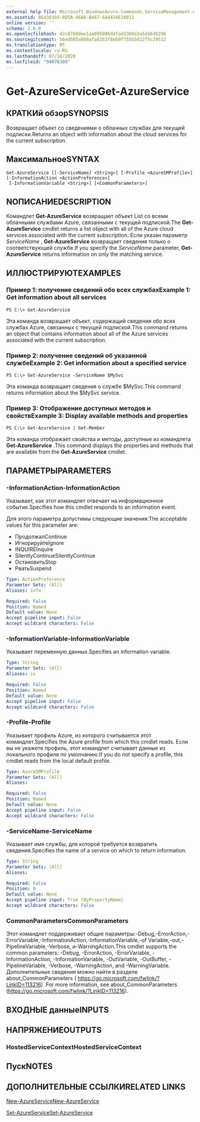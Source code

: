 ```yaml
---
external help file: Microsoft.WindowsAzure.Commands.ServiceManagement.dll-Help.xml
ms.assetid: 86438393-8D5A-46A0-B467-6A4434E18011
online version: ''
schema: 2.0.0
ms.openlocfilehash: 42c8760dee1aa095086d4fad3309a3a5da64b296
ms.sourcegitcommit: 56ed085a868afa8263f8eb0f755b5822f5c29532
ms.translationtype: MT
ms.contentlocale: ru-RU
ms.lasthandoff: 07/18/2020
ms.locfileid: "94076309"
---
```

# <span data-ttu-id="7c077-101">Get-AzureService</span><span class="sxs-lookup"><span data-stu-id="7c077-101">Get-AzureService</span></span>

## <span data-ttu-id="7c077-102">КРАТКИй обзор</span><span class="sxs-lookup"><span data-stu-id="7c077-102">SYNOPSIS</span></span>
<span data-ttu-id="7c077-103">Возвращает объект со сведениями о облачных службах для текущей подписки.</span><span class="sxs-lookup"><span data-stu-id="7c077-103">Returns an object with information about the cloud services for the current subscription.</span></span>

## <span data-ttu-id="7c077-104">Максимальное</span><span class="sxs-lookup"><span data-stu-id="7c077-104">SYNTAX</span></span>

```
Get-AzureService [[-ServiceName] <String>] [-Profile <AzureSMProfile>] [-InformationAction <ActionPreference>]
 [-InformationVariable <String>] [<CommonParameters>]
```

## <span data-ttu-id="7c077-105">NОПИСАНИЕ</span><span class="sxs-lookup"><span data-stu-id="7c077-105">DESCRIPTION</span></span>
<span data-ttu-id="7c077-106">Командлет **Get-AzureService** возвращает объект List со всеми облачными службами Azure, связанными с текущей подпиской.</span><span class="sxs-lookup"><span data-stu-id="7c077-106">The **Get-AzureService** cmdlet returns a list object with all of the Azure cloud services associated with the current subscription.</span></span>
<span data-ttu-id="7c077-107">Если указан параметр *ServiceName* , **Get-AzureService** возвращает сведения только о соответствующей службе.</span><span class="sxs-lookup"><span data-stu-id="7c077-107">If you specify the *ServiceName* parameter, **Get-AzureService** returns information on only the matching service.</span></span>

## <span data-ttu-id="7c077-108">ИЛЛЮСТРИРУЮТ</span><span class="sxs-lookup"><span data-stu-id="7c077-108">EXAMPLES</span></span>

### <span data-ttu-id="7c077-109">Пример 1: получение сведений обо всех службах</span><span class="sxs-lookup"><span data-stu-id="7c077-109">Example 1: Get information about all services</span></span>
```
PS C:\> Get-AzureService
```

<span data-ttu-id="7c077-110">Эта команда возвращает объект, содержащий сведения обо всех службах Azure, связанных с текущей подпиской.</span><span class="sxs-lookup"><span data-stu-id="7c077-110">This command returns an object that contains information about all of the Azure services associated with the current subscription.</span></span>

### <span data-ttu-id="7c077-111">Пример 2: получение сведений об указанной службе</span><span class="sxs-lookup"><span data-stu-id="7c077-111">Example 2: Get information about a specified service</span></span>
```
PS C:\> Get-AzureService -ServiceName $MySvc
```

<span data-ttu-id="7c077-112">Эта команда возвращает сведения о службе $MySvc.</span><span class="sxs-lookup"><span data-stu-id="7c077-112">This command returns information about the $MySvc service.</span></span>

### <span data-ttu-id="7c077-113">Пример 3: Отображение доступных методов и свойств</span><span class="sxs-lookup"><span data-stu-id="7c077-113">Example 3: Display available methods and properties</span></span>
```
PS C:\> Get-AzureService | Get-Member
```

<span data-ttu-id="7c077-114">Эта команда отображает свойства и методы, доступные из командлета **Get-AzureService** .</span><span class="sxs-lookup"><span data-stu-id="7c077-114">This command displays the properties and methods that are available from the **Get-AzureService** cmdlet.</span></span>

## <span data-ttu-id="7c077-115">ПАРАМЕТРЫ</span><span class="sxs-lookup"><span data-stu-id="7c077-115">PARAMETERS</span></span>

### <span data-ttu-id="7c077-116">-InformationAction</span><span class="sxs-lookup"><span data-stu-id="7c077-116">-InformationAction</span></span>
<span data-ttu-id="7c077-117">Указывает, как этот командлет отвечает на информационное событие.</span><span class="sxs-lookup"><span data-stu-id="7c077-117">Specifies how this cmdlet responds to an information event.</span></span>

<span data-ttu-id="7c077-118">Для этого параметра допустимы следующие значения:</span><span class="sxs-lookup"><span data-stu-id="7c077-118">The acceptable values for this parameter are:</span></span>

- <span data-ttu-id="7c077-119">Продолжал</span><span class="sxs-lookup"><span data-stu-id="7c077-119">Continue</span></span>
- <span data-ttu-id="7c077-120">Игнорируйте</span><span class="sxs-lookup"><span data-stu-id="7c077-120">Ignore</span></span>
- <span data-ttu-id="7c077-121">INQUIRE</span><span class="sxs-lookup"><span data-stu-id="7c077-121">Inquire</span></span>
- <span data-ttu-id="7c077-122">SilentlyContinue</span><span class="sxs-lookup"><span data-stu-id="7c077-122">SilentlyContinue</span></span>
- <span data-ttu-id="7c077-123">Остановить</span><span class="sxs-lookup"><span data-stu-id="7c077-123">Stop</span></span>
- <span data-ttu-id="7c077-124">Рвать</span><span class="sxs-lookup"><span data-stu-id="7c077-124">Suspend</span></span>

```yaml
Type: ActionPreference
Parameter Sets: (All)
Aliases: infa

Required: False
Position: Named
Default value: None
Accept pipeline input: False
Accept wildcard characters: False
```

### <span data-ttu-id="7c077-125">-InformationVariable</span><span class="sxs-lookup"><span data-stu-id="7c077-125">-InformationVariable</span></span>
<span data-ttu-id="7c077-126">Указывает переменную данных.</span><span class="sxs-lookup"><span data-stu-id="7c077-126">Specifies an information variable.</span></span>

```yaml
Type: String
Parameter Sets: (All)
Aliases: iv

Required: False
Position: Named
Default value: None
Accept pipeline input: False
Accept wildcard characters: False
```

### <span data-ttu-id="7c077-127">-Profile</span><span class="sxs-lookup"><span data-stu-id="7c077-127">-Profile</span></span>
<span data-ttu-id="7c077-128">Указывает профиль Azure, из которого считывается этот командлет.</span><span class="sxs-lookup"><span data-stu-id="7c077-128">Specifies the Azure profile from which this cmdlet reads.</span></span>
<span data-ttu-id="7c077-129">Если вы не укажете профиль, этот командлет считывает данные из локального профиля по умолчанию.</span><span class="sxs-lookup"><span data-stu-id="7c077-129">If you do not specify a profile, this cmdlet reads from the local default profile.</span></span>

```yaml
Type: AzureSMProfile
Parameter Sets: (All)
Aliases: 

Required: False
Position: Named
Default value: None
Accept pipeline input: False
Accept wildcard characters: False
```

### <span data-ttu-id="7c077-130">-ServiceName</span><span class="sxs-lookup"><span data-stu-id="7c077-130">-ServiceName</span></span>
<span data-ttu-id="7c077-131">Указывает имя службы, для которой требуется возвратить сведения.</span><span class="sxs-lookup"><span data-stu-id="7c077-131">Specifies the name of a service on which to return information.</span></span>

```yaml
Type: String
Parameter Sets: (All)
Aliases: 

Required: False
Position: 0
Default value: None
Accept pipeline input: True (ByPropertyName)
Accept wildcard characters: False
```

### <span data-ttu-id="7c077-132">CommonParameters</span><span class="sxs-lookup"><span data-stu-id="7c077-132">CommonParameters</span></span>
<span data-ttu-id="7c077-133">Этот командлет поддерживает общие параметры:-Debug,-ErrorAction,-ErrorVariable,-InformationAction,-InformationVariable,-of Variable,-out,-PipelineVariable,-Verbose, и-WarningAction.</span><span class="sxs-lookup"><span data-stu-id="7c077-133">This cmdlet supports the common parameters: -Debug, -ErrorAction, -ErrorVariable, -InformationAction, -InformationVariable, -OutVariable, -OutBuffer, -PipelineVariable, -Verbose, -WarningAction, and -WarningVariable.</span></span> <span data-ttu-id="7c077-134">Дополнительные сведения можно найти в разделе about_CommonParameters ( https://go.microsoft.com/fwlink/?LinkID=113216) .</span><span class="sxs-lookup"><span data-stu-id="7c077-134">For more information, see about_CommonParameters (https://go.microsoft.com/fwlink/?LinkID=113216).</span></span>

## <span data-ttu-id="7c077-135">ВХОДНЫЕ данные</span><span class="sxs-lookup"><span data-stu-id="7c077-135">INPUTS</span></span>

## <span data-ttu-id="7c077-136">НАПРЯЖЕНИЕ</span><span class="sxs-lookup"><span data-stu-id="7c077-136">OUTPUTS</span></span>

### <span data-ttu-id="7c077-137">HostedServiceContext</span><span class="sxs-lookup"><span data-stu-id="7c077-137">HostedServiceContext</span></span>

## <span data-ttu-id="7c077-138">Пуск</span><span class="sxs-lookup"><span data-stu-id="7c077-138">NOTES</span></span>

## <span data-ttu-id="7c077-139">ДОПОЛНИТЕЛЬНЫЕ ССЫЛКИ</span><span class="sxs-lookup"><span data-stu-id="7c077-139">RELATED LINKS</span></span>

[<span data-ttu-id="7c077-140">New-AzureService</span><span class="sxs-lookup"><span data-stu-id="7c077-140">New-AzureService</span></span>](./New-AzureService.md)

[<span data-ttu-id="7c077-141">Set-AzureService</span><span class="sxs-lookup"><span data-stu-id="7c077-141">Set-AzureService</span></span>](./Set-AzureService.md)


